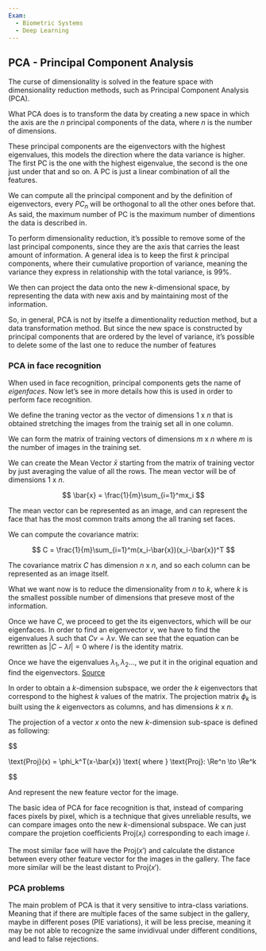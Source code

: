 ```yaml
---
Exam:
  - Biometric Systems
  - Deep Learning
---
```

## PCA - Principal Component Analysis

The curse of dimensionality is solved in the feature space with dimensionality reduction methods, such as Principal Component Analysis (PCA).

What PCA does is to transform the data by creating a new space in which the axis are the $n$ principal components of the data, where $n$ is the number of dimensions.

These principal components are the eigenvectors with the highest eigenvalues, this models the direction where the data variance is higher. The first PC is the one with the highest eigenvalue, the second is the one just under that and so on. A PC is just a linear combination of all the features.

We can compute all the principal component and by the definition of eigenvectors, every $PC_n$ will be orthogonal to all the other ones before that. As said, the maximum number of PC is the maximum number of dimentions the data is described in.

To perform dimensionality reduction, it’s possible to remove some of the last principal components, since they are the axis that carries the least amount of information. A general idea is to keep the first $k$ principal components, where their cumulative proportion of variance, meaning the variance they express in relationship with the total variance, is 99%.

We then can project the data onto the new $k$-dimensional space, by representing the data with new axis and by maintaining most of the information.

So, in general, PCA is not by itselfe a dimentionality reduction method, but a data transformation method. But since the new space is constructed by principal components that are ordered by the level of variance, it’s possible to delete some of the last one to reduce the number of features

### PCA in face recognition

When used in face recognition, principal components gets the name of *eigenfaces*. Now let’s see in more details how this is used in order to perform face recognition.

We define the traning vector as the vector of dimensions $1 \text{ x } n$ that is obtained stretching the images from the trainig set all in one column.

We can form the matrix of training vectors of dimensions $m \text{ x } n$ where $m$ is the number of images in the training set.

We can create the Mean Vector $\bar{x}$ starting from the matrix of training vector by just averaging the value of all the rows. The mean vector will be of dimensions $1 \text{ x } n$.

$$
\bar{x} = \frac{1}{m}\sum_{i=1}^mx_i
$$

The mean vector can be represented as an image, and can represent the face that has the most common traits among the all traning set faces.

We can compute the covariance matrix:

$$
C = \frac{1}{m}\sum_{i=1}^m(x_i-\bar{x})(x_i-\bar{x})^T
$$

The covariance matrix $C$ has dimension $n \text{ x } n$, and so each column can be represented as an image itself.

What we want now is to reduce the dimensionality from $n$ to $k$, where $k$ is the smallest possible number of dimensions that preseve most of the information.

Once we have $C$, we proceed to get the its eigenvectors, which will be our eigenfaces. In order to find an eigenvector $v$, we have to find the eigenvalues $\lambda$ such that $Cv = \lambda v$. We can see that the equation can be rewritten as $|C - \lambda I| = 0$ where $I$ is the identity matrix.

Once we have the eigenvalues $\lambda_1, \lambda_2...$, we put it in the original equation and find the eigenvectors. [Source](https://www.mathsisfun.com/algebra/eigenvalue.html)

In order to obtain a $k$-dimension subspace, we order the $k$ eigenvectors that correspond to the highest $k$ values of the matrix. The projection matrix $\phi_k$ is built using the $k$ eigenvectors as columns, and has dimensions $k \text{ x }n$.

The projection of a vector $x$ onto the new $k$-dimension sub-space is defined as following:

$$

\text{Proj}(x) = \phi_k^T(x-\bar{x}) \text{ where } \text{Proj}: \Re^n \to \Re^k

$$

And represent the new feature vector for the image.

The basic idea of PCA for face recognition is that, instead of comparing faces pixels by pixel, which is a technique that gives unreliable results, we can compare images onto the new $k$-dimensional subspace. We can just compare the projetion coefficients $\text{Proj}(x_i)$ corresponding to each image $i$.

The most similar face will have the $\text{Proj}(x')$ and calculate the distance between every other feature vector for the images in the gallery. The face more similar will be the least distant to $\text{Proj}(x')$.

### PCA problems

The main problem of PCA is that it very sensitive to intra-class variations. Meaning that if there are multiple faces of the same subject in the gallery, maybe in different poses (PIE variations), it will be less precise, meaning it may be not able to recognize the same invidivual under different conditions, and lead to false rejections.  